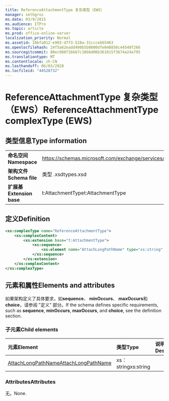 ```yaml
---
title: ReferenceAttachmentType 复杂类型（EWS）
manager: sethgros
ms.date: 03/9/2015
ms.audience: ITPro
ms.topic: article
ms.prod: office-online-server
localization_priority: Normal
ms.assetid: 18bfa012-e903-d7f3-528a-31ccceb65463
ms.openlocfilehash: 24f5a62eadd490b5b0000dfe048850c44540f266
ms.sourcegitcommit: 88ec988f2bb67c1866d06b361615f3674a24e795
ms.translationtype: MT
ms.contentlocale: zh-CN
ms.lasthandoff: 06/03/2020
ms.locfileid: "44528732"
---
```

# <a name="referenceattachmenttype-complextype-ews"></a><span data-ttu-id="8b1be-102">ReferenceAttachmentType 复杂类型（EWS）</span><span class="sxs-lookup"><span data-stu-id="8b1be-102">ReferenceAttachmentType complexType (EWS)</span></span>

## <a name="type-information"></a><span data-ttu-id="8b1be-103">类型信息</span><span class="sxs-lookup"><span data-stu-id="8b1be-103">Type information</span></span>

|||
|:-----|:-----|
|<span data-ttu-id="8b1be-104">**命名空间**</span><span class="sxs-lookup"><span data-stu-id="8b1be-104">**Namespace**</span></span> <br/> |https://schemas.microsoft.com/exchange/services/2006/types  <br/> |
|<span data-ttu-id="8b1be-105">**架构文件**</span><span class="sxs-lookup"><span data-stu-id="8b1be-105">**Schema file**</span></span> <br/> |<span data-ttu-id="8b1be-106">类型 .xsd</span><span class="sxs-lookup"><span data-stu-id="8b1be-106">types.xsd</span></span>  <br/> |
|<span data-ttu-id="8b1be-107">**扩展基**</span><span class="sxs-lookup"><span data-stu-id="8b1be-107">**Extension base**</span></span> <br/> |<span data-ttu-id="8b1be-108">t:AttachmentType</span><span class="sxs-lookup"><span data-stu-id="8b1be-108">t:AttachmentType</span></span>  <br/> |
   
## <a name="definition"></a><span data-ttu-id="8b1be-109">定义</span><span class="sxs-lookup"><span data-stu-id="8b1be-109">Definition</span></span>

```XML
<xs:complexType name="ReferenceAttachmentType">
    <xs:complexContent>
        <xs:extension base="t:AttachmentType">
            <xs:sequence>
                <xs:element name="AttachLongPathName" type="xs:string" maxOccurs="1" minOccurs="0"></xs:element>
            </xs:sequence>
        </xs:extension>
    </xs:complexContent>
</xs:complexType>

```

## <a name="elements-and-attributes"></a><span data-ttu-id="8b1be-110">元素和属性</span><span class="sxs-lookup"><span data-stu-id="8b1be-110">Elements and attributes</span></span>

<span data-ttu-id="8b1be-111">如果架构定义了具体要求，如**sequence**、 **minOccurs**、 **maxOccurs**和**choice**，请参阅 "定义" 部分。</span><span class="sxs-lookup"><span data-stu-id="8b1be-111">If the schema defines specific requirements, such as **sequence**, **minOccurs**, **maxOccurs**, and **choice**, see the definition section.</span></span> 
  
### <a name="child-elements"></a><span data-ttu-id="8b1be-112">子元素</span><span class="sxs-lookup"><span data-stu-id="8b1be-112">Child elements</span></span>

|<span data-ttu-id="8b1be-113">**元素**</span><span class="sxs-lookup"><span data-stu-id="8b1be-113">**Element**</span></span>|<span data-ttu-id="8b1be-114">**类型**</span><span class="sxs-lookup"><span data-stu-id="8b1be-114">**Type**</span></span>|<span data-ttu-id="8b1be-115">**说明**</span><span class="sxs-lookup"><span data-stu-id="8b1be-115">**Description**</span></span>|
|:-----|:-----|:-----|
|[<span data-ttu-id="8b1be-116">AttachLongPathName</span><span class="sxs-lookup"><span data-stu-id="8b1be-116">AttachLongPathName</span></span>](attachlongpathname.md) <br/> |<span data-ttu-id="8b1be-117">xs： string</span><span class="sxs-lookup"><span data-stu-id="8b1be-117">xs:string</span></span>  <br/> ||
   
### <a name="attributes"></a><span data-ttu-id="8b1be-118">Attributes</span><span class="sxs-lookup"><span data-stu-id="8b1be-118">Attributes</span></span>

<span data-ttu-id="8b1be-119">无。</span><span class="sxs-lookup"><span data-stu-id="8b1be-119">None.</span></span>
  

